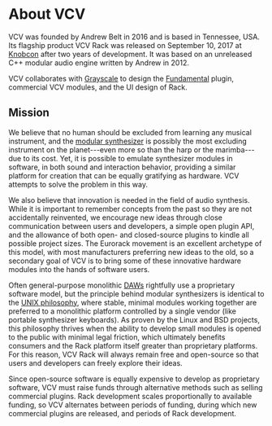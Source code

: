 # About VCV

VCV was founded by Andrew Belt in 2016 and is based in Tennessee, USA.
Its flagship product VCV Rack was released on September 10, 2017 at [Knobcon](https://knobcon.com/) after two years of development.
It was based on an unreleased C++ modular audio engine written by Andrew in 2012.

VCV collaborates with [Grayscale](http://grayscale.info/) to design the [Fundamental](https://vcvrack.com/Fundamental.html) plugin, commercial VCV modules, and the UI design of Rack.

## Mission

We believe that no human should be excluded from learning any musical instrument, and the [modular synthesizer](https://en.wikipedia.org/wiki/Modular_synthesizer) is possibly the most excluding instrument on the planet---even more so than the harp or the marimba---due to its cost.
Yet, it is possible to emulate synthesizer modules in software, in both sound and interaction behavior, providing a similar platform for creation that can be equally gratifying as hardware.
VCV attempts to solve the problem in this way.

We also believe that innovation is needed in the field of audio synthesis.
While it is important to remember concepts from the past so they are not accidentally reinvented, we encourage new ideas through close communication between users and developers, a simple open plugin API, and the allowance of both open- and closed-source plugins to kindle all possible project sizes.
The Eurorack movement is an excellent archetype of this model, with most manufacturers preferring new ideas to the old, so a secondary goal of VCV is to bring some of these innovative hardware modules into the hands of software users.

Often general-purpose monolithic [DAWs](https://en.wikipedia.org/wiki/Digital_audio_workstation) rightfully use a proprietary software model, but the principle behind modular synthesizers is identical to the [UNIX philosophy](https://en.wikipedia.org/wiki/Unix_philosophy), where stable, minimal modules working together are preferred to a monolithic platform controlled by a single vendor (like portable synthesizer keyboards).
As proven by the Linux and BSD projects, this philosophy thrives when the ability to develop small modules is opened to the public with minimal legal friction, which ultimately benefits consumers and the Rack platform itself greater than proprietary platforms.
For this reason, VCV Rack will always remain free and open-source so that users and developers can freely explore their ideas.

Since open-source software is equally expensive to develop as proprietary software, VCV must raise funds through alternative methods such as selling commercial plugins.
Rack development scales proportionally to available funding, so VCV alternates between periods of funding, during which new commercial plugins are released, and periods of Rack development.

